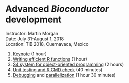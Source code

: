 # Advanced _Bioconductor_ development

Instructor: Martin Morgan<br />
Date: July 31-August 1, 2018<br />
Location: TiB 2018, Cuernavaca, Mexico<br />

1. [Keynote][1] (1 hour)
2. [Writing efficient R functions][2] (1 hour)
3. [S4 system for object-oriented programming][3] (2 hours)
4. [Unit testing and R CMD check][4] (40 minutes)
5. [Debugging][5] and [parallelization][6] (1 hour 30 minutes)

[1]: vignettes/Keynote.Rmd
[2]: vignettes/EfficientR.Rmd
[3]: vignettes/S4.Rmd
[4]: vignettes/UnitTest.Rmd
[5]: vignettes/Debug.Rmd
[6]: vignettes/Parallel.Rmd
